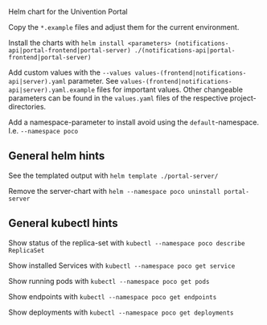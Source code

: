 
Helm chart for the Univention Portal

Copy the `*.example` files and adjust them for the current environment.

Install the charts with
`helm install <parameters> (notifications-api|portal-frontend|portal-server) ./(notifications-api|portal-frontend|portal-server)`

Add custom values with the
`--values values-(frontend|notifications-api|server).yaml`
parameter.
See
`values-(frontend|notifications-api|server).yaml.example`
files for important values.
Other changeable parameters can be found in the `values.yaml`
files of the respective project-directories.

Add a namespace-parameter to install avoid using the `default`-namespace.
I.e. `--namespace poco`

## General helm hints

See the templated output with `helm template ./portal-server/`

Remove the server-chart with `helm --namespace poco uninstall portal-server`

## General kubectl hints

Show status of the replica-set with `kubectl --namespace poco describe ReplicaSet`

Show installed Services with `kubectl --namespace poco get service`

Show running pods with `kubectl --namespace poco get pods`

Show endpoints with `kubectl --namespace poco get endpoints`

Show deployments with `kubectl --namespace poco get deployments`
